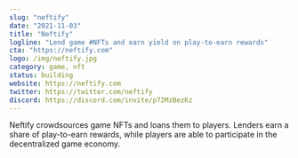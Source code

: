 ```yaml
---
slug: "neftify"
date: "2021-11-03"
title: "Neftify"
logline: "Lend game #NFTs and earn yield on play-to-earn rewards"
cta: "https://neftify.com"
logo: /img/neftify.jpg
category: game, nft
status: building
website: https://neftify.com
twitter: https://twitter.com/neftify
discord: https://discord.com/invite/p72MzBezKz
---
```


Neftify crowdsources game NFTs and loans them to players. Lenders earn a share of play-to-earn rewards, 
while players are able to participate in the decentralized game economy.
